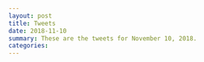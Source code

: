 ```yaml
---
layout: post
title: Tweets
date: 2018-11-10
summary: These are the tweets for November 10, 2018.
categories:
---
```


